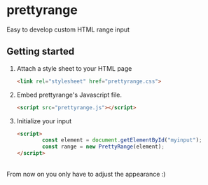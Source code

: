 # prettyrange
Easy to develop custom HTML range input

## Getting started
1. Attach a style sheet to your HTML page
    ```html
    <link rel="stylesheet" href="prettyrange.css">
    ```

2. Embed prettyrange's Javascript file.
    ```html
    <script src="prettyrange.js"></script>
    ```

3. Initialize your input
    ```html
    <script>
            const element = document.getElementById("myinput");
            const range = new PrettyRange(element);
    </script>
    ```
<br>
From now on you only have to adjust the appearance :)